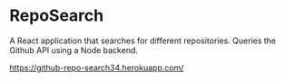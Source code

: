 # RepoSearch

A React application that searches for different repositories. Queries the Github API using a Node backend.

https://github-repo-search34.herokuapp.com/
